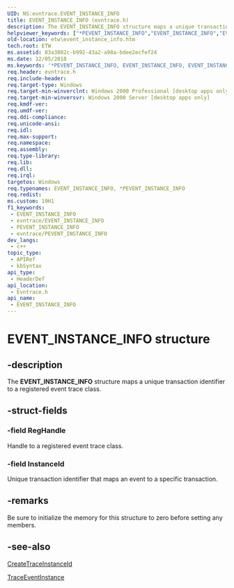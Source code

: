 ```yaml
---
UID: NS:evntrace.EVENT_INSTANCE_INFO
title: EVENT_INSTANCE_INFO (evntrace.h)
description: The EVENT_INSTANCE_INFO structure maps a unique transaction identifier to a registered event trace class.
helpviewer_keywords: ["*PEVENT_INSTANCE_INFO","EVENT_INSTANCE_INFO","EVENT_INSTANCE_INFO structure [ETW]","PEVENT_INSTANCE_INFO","PEVENT_INSTANCE_INFO structure pointer [ETW]","_evt_event_instance_info","base.event_instance_info","etw.event_instance_info","evntrace/EVENT_INSTANCE_INFO","evntrace/PEVENT_INSTANCE_INFO"]
old-location: etw\event_instance_info.htm
tech.root: ETW
ms.assetid: 83a3802c-b992-43a2-a98a-bdee2ecfef24
ms.date: 12/05/2018
ms.keywords: '*PEVENT_INSTANCE_INFO, EVENT_INSTANCE_INFO, EVENT_INSTANCE_INFO structure [ETW], PEVENT_INSTANCE_INFO, PEVENT_INSTANCE_INFO structure pointer [ETW], _evt_event_instance_info, base.event_instance_info, etw.event_instance_info, evntrace/EVENT_INSTANCE_INFO, evntrace/PEVENT_INSTANCE_INFO'
req.header: evntrace.h
req.include-header: 
req.target-type: Windows
req.target-min-winverclnt: Windows 2000 Professional [desktop apps only]
req.target-min-winversvr: Windows 2000 Server [desktop apps only]
req.kmdf-ver: 
req.umdf-ver: 
req.ddi-compliance: 
req.unicode-ansi: 
req.idl: 
req.max-support: 
req.namespace: 
req.assembly: 
req.type-library: 
req.lib: 
req.dll: 
req.irql: 
targetos: Windows
req.typenames: EVENT_INSTANCE_INFO, *PEVENT_INSTANCE_INFO
req.redist: 
ms.custom: 19H1
f1_keywords:
 - EVENT_INSTANCE_INFO
 - evntrace/EVENT_INSTANCE_INFO
 - PEVENT_INSTANCE_INFO
 - evntrace/PEVENT_INSTANCE_INFO
dev_langs:
 - c++
topic_type:
 - APIRef
 - kbSyntax
api_type:
 - HeaderDef
api_location:
 - Evntrace.h
api_name:
 - EVENT_INSTANCE_INFO
---
```


# EVENT_INSTANCE_INFO structure


## -description

The 
<b>EVENT_INSTANCE_INFO</b> structure maps a unique transaction identifier to a registered event trace class.

## -struct-fields

### -field RegHandle

Handle to a registered event trace class.

### -field InstanceId

Unique transaction identifier that maps an event to a specific transaction.

## -remarks

Be sure to initialize the memory for this structure to zero before setting any members.

## -see-also

<a href="https://docs.microsoft.com/windows/desktop/ETW/createtraceinstanceid">CreateTraceInstanceId</a>



<a href="https://docs.microsoft.com/windows/desktop/ETW/traceeventinstance">TraceEventInstance</a>

